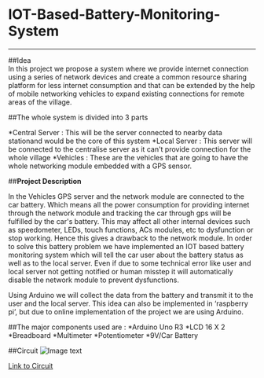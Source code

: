 # IOT-Based-Battery-Monitoring-System
***

##Idea   
In this project we propose a system where we provide internet connection using a series of network devices and create a common resource sharing platform for less internet consumption and that can be extended by the help of mobile networking vehicles to expand existing connections for remote areas of the village. 

##The whole system is divided into 3 parts 

*Central Server : This will be the server connected to nearby data stationand would be the core of this system
*Local Server : This server will be connected to the centralise server as it can't provide connection for the whole village
*Vehicles : These are the vehicles that are going to have the whole networking module embedded with a GPS sensor. 

##**Project Description**

In the Vehicles GPS server and the network module are connected to the car battery. Which means all the power consumption for providing internet through the network module and tracking the car through gps will be fulfilled by the car's battery. This may affect all other internal devices such as speedometer, LEDs, touch functions, ACs modules, etc to dysfunction or stop working. Hence this gives a drawback to the network module.
In order to solve this battery problem we have implemented an IOT based battery monitoring system which will tell the car user about the battery status as well as to the local server. Even if due to some technical error like user and local server not getting notified or human misstep it will automatically disable the network 
module to prevent dysfunctions.

Using Arduino we will collect the data from the battery and transmit it to the user and the local server. This idea can also be implemented in ‘raspberry pi’, but due to online implementation of the project we are using Arduino. 

##The major components used are :
*Arduino Uno R3 
*LCD 16 X 2
*Breadboard
*Multimeter
*Potentiometer
*9V/Car Battery

##Circuit
![Image text](https://github.com/g0takh0R/IOT-Based-Battery-Monitoring-System/blob/main/Circuit_Design.png)

[Link to Circuit](https://www.tinkercad.com/things/9lHmdg2FKJp-battery-voltage-display/editel)
